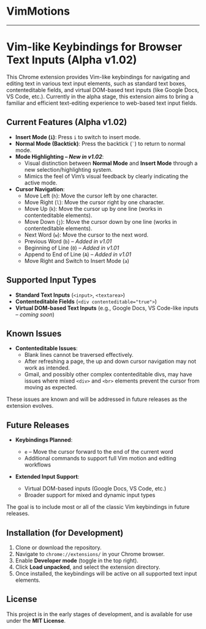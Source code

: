 # VimMotions

---

# Vim-like Keybindings for Browser Text Inputs (Alpha v1.02)

This Chrome extension provides Vim-like keybindings for navigating and editing text in various text input elements, such as standard text boxes, contenteditable fields, and virtual DOM-based text inputs (like Google Docs, VS Code, etc.). Currently in the alpha stage, this extension aims to bring a familiar and efficient text-editing experience to web-based text input fields.

## Current Features (Alpha v1.02)

- **Insert Mode (`i`)**: Press `i` to switch to insert mode.
- **Normal Mode (Backtick)**: Press the backtick (`` ` ``) to return to normal mode.
- **Mode Highlighting – *New in v1.02***:
  - Visual distinction between **Normal Mode** and **Insert Mode** through a new selection/highlighting system.
  - Mimics the feel of Vim’s visual feedback by clearly indicating the active mode.
- **Cursor Navigation**:
  - Move Left (`h`): Move the cursor left by one character.
  - Move Right (`l`): Move the cursor right by one character.
  - Move Up (`k`): Move the cursor up by one line (works in contenteditable elements).
  - Move Down (`j`): Move the cursor down by one line (works in contenteditable elements).
  - Next Word (`w`): Move the cursor to the next word.
  - Previous Word (`b`) – *Added in v1.01*
  - Beginning of Line (`0`) – *Added in v1.01*
  - Append to End of Line (`A`) – *Added in v1.01*
  - Move Right and Switch to Insert Mode (`a`)

## Supported Input Types

- **Standard Text Inputs** (`<input>`, `<textarea>`)
- **Contenteditable Fields** (`<div contenteditable="true">`)
- **Virtual DOM-based Text Inputs** (e.g., Google Docs, VS Code-like inputs – *coming soon*)

## Known Issues

- **Contenteditable Issues**:
  - Blank lines cannot be traversed effectively.
  - After refreshing a page, the up and down cursor navigation may not work as intended.
  - Gmail, and possibly other complex contenteditable divs, may have issues where mixed `<div>` and `<br>` elements prevent the cursor from moving as expected.
  
These issues are known and will be addressed in future releases as the extension evolves.

## Future Releases

- **Keybindings Planned**:
  - `e` – Move the cursor forward to the end of the current word
  - Additional commands to support full Vim motion and editing workflows

- **Extended Input Support**:
  - Virtual DOM-based inputs (Google Docs, VS Code, etc.)
  - Broader support for mixed and dynamic input types

The goal is to include most or all of the classic Vim keybindings in future releases.

## Installation (for Development)

1. Clone or download the repository.
2. Navigate to `chrome://extensions/` in your Chrome browser.
3. Enable **Developer mode** (toggle in the top right).
4. Click **Load unpacked**, and select the extension directory.
5. Once installed, the keybindings will be active on all supported text input elements.

## License

This project is in the early stages of development, and is available for use under the **MIT License**.
